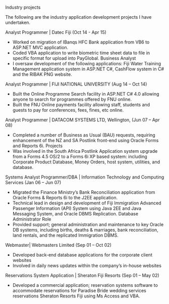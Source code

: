 Industry projects

The following are the industry application development projects I have undertaken.

Analyst Programmer | Datec Fiji (Oct 14 - Apr 15)
-	Worked on migration of IBanqs HFC Bank application from VB6 to ASP.NET MVC application. 
-	Coded VBA application to write biometric time sheet data to file in specific format for upload into PayGlobal.
Business Analyst
-	I oversaw development of the following applications: Fiji Water Training Management application system in ASP.NET C#, CashFlow system in C# and the RIBAK PNG website.


Analyst Programmer | FIJI NATIONAL UNIVERSITY (Aug 14 – Oct 14)
-	Built the Online Programme Search facility in ASP.NET C# 4.0 allowing anyone to search for programmes offered by FNU online.  
-	Built the FNU Online payments facility allowing staff, students and guests to pay for conferences, fees, fines, etc online. 

Analyst Programmer | DATACOM SYSTEMS LTD, Wellington, (Jun 07 – Apr 08)
-	Completed a number of Business as Usual (BAU) requests, requiring enhancement of the NZ and SA Postlink front-end using Oracle Forms and Reports 6i. 
Projects
-	Was involved in the South Africa Postlink Application system upgrade from a Forms 4.5 OS/2 to a Forms 6i XP based system: including Corporate Product Database, Money Orders, host system, utilities, and database. 

Systems Analyst Programmer/DBA | Information Technology and Computing Services (Jan 06 – Jun 07)
-	Migrated the Finance Ministry’s Bank Reconciliation application from Oracle Forms & Reports 6i to the J2EE application. 
-	Technical lead in design and development of Fiji Immigration Advanced Passenger Information (API) System using Java 2EE and Java Messaging System, and Oracle DBMS Replication. 
Database Administrator Role
-	Provided support; general administration and maintenance to key Oracle DB systems, including births, deaths & marriages, bank reconciliation, land rentals, and the replicated Immigration DBMS.

Webmaster| Webmasters Limited (Sep 01 – Oct 02)
-	Developed back-end database applications for the corporate client websites
-	Involved in daily news updates within the company’s in-house websites 

Reservations System Application | Sheraton Fiji Resorts (Sep 01 – May 02)
-	Developed a commercial application; reservation systems software to accommodate reservations for Paradise Bride wedding services reservations Sheraton Resorts Fiji using Ms Access and VBA.

